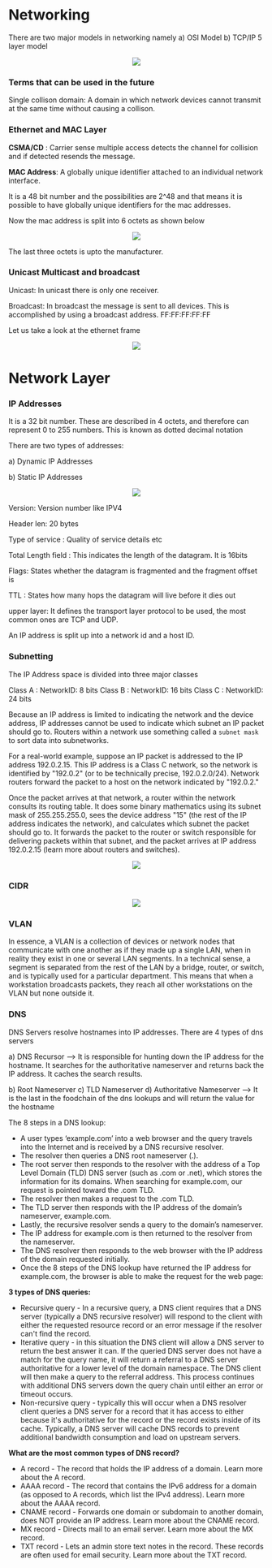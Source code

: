 
# Networking

There are two major models in networking namely
a) OSI Model
b) TCP/IP 5 layer model

<p align="center">
  <img src="images/network.jpg" />
</p>


### Terms that can be used in the future

Single collison domain: A domain in which network devices cannot transmit at the same time without causing a collison.

### Ethernet and MAC Layer

**CSMA/CD** : Carrier sense multiple access detects the channel for collision and if detected resends the message.

**MAC Address**: A globally unique identifier attached to an individual network interface.

It is a 48 bit number and the possibilities are 2^48 and that means it is possible to have globally unique identifiers for the mac addresses.

Now the mac address is split into 6 octets as shown below

<p align="center">
  <img src="images/MAC.png" />
</p>

The last three octets is upto the manufacturer.

### Unicast Multicast and broadcast

Unicast: In unicast there is only one receiver.

Broadcast: In broadcast the message is sent to all devices. This is accomplished by using a broadcast address. FF:FF:FF:FF:FF

Let us take a look at the ethernet frame

<p align="center">
  <img src="images/ethernet_frame.png" />
</p>

# Network Layer

### IP Addresses

It is a 32 bit number. These are described in 4 octets, and therefore can represent 0 to 255 numbers. This is known as dotted decimal notation

There are two types of addresses:

a) Dynamic IP Addresses

b) Static IP Addresses

<p align="center">
  <img src="images/ipdatagram.jpg" />
</p>

Version: Version number like IPV4

Header len: 20 bytes

Type of service : Quality of service details etc

Total Length field : This indicates the length of the datagram. It is 16bits

Flags: States whether the datagram is fragmented and the fragment offset is 

TTL : States how many hops the datagram will live before it dies out

upper layer: It defines the transport layer protocol to be used, the most common ones are TCP and UDP.


An IP address is split up into a network id and a host ID.

### Subnetting 

The IP Address space is divided into three major classes

Class A : NetworkID: 8 bits
Class B : NetworkID: 16 bits
Class C : NetworkID: 24 bits

Because an IP address is limited to indicating the network and the device address, IP addresses cannot be used to indicate which subnet an IP packet should go to. Routers within a network use something called a `subnet mask` to sort data into subnetworks.

For a real-world example, suppose an IP packet is addressed to the IP address 192.0.2.15. This IP address is a Class C network, so the network is identified by "192.0.2" (or to be technically precise, 192.0.2.0/24). Network routers forward the packet to a host on the network indicated by "192.0.2."

Once the packet arrives at that network, a router within the network consults its routing table. It does some binary mathematics using its subnet mask of 255.255.255.0, sees the device address "15" (the rest of the IP address indicates the network), and calculates which subnet the packet should go to. It forwards the packet to the router or switch responsible for delivering packets within that subnet, and the packet arrives at IP address 192.0.2.15 (learn more about routers and switches).

<p align="center">
  <img src="images/subnetting.png" />
</p>


### CIDR

<p align="center">
  <img src="images/CIDR.png" />
</p>


### VLAN

In essence, a VLAN is a collection of devices or network nodes that communicate with one another as if they made up a single LAN, when in reality they exist in one or several LAN segments. In a technical sense, a segment is separated from the rest of the LAN by a bridge, router, or switch, and is typically used for a particular department. This means that when a workstation broadcasts packets, they reach all other workstations on the VLAN but none outside it.


### DNS

DNS Servers resolve hostnames into IP addresses. There are 4 types of dns servers

a) DNS Recursor --> It is responsible for hunting down the IP address for the hostname. It searches for the authoritative nameserver and returns back the IP address. It caches the search results.

b) Root Nameserver
c) TLD Nameserver
d) Authoritative Nameserver --> It is the last in the foodchain of the dns lookups and will return the value for the hostname

The 8 steps in a DNS lookup:
* A user types ‘example.com’ into a web browser and the query travels into the Internet and is received by a DNS recursive resolver.
* The resolver then queries a DNS root nameserver (.).
* The root server then responds to the resolver with the address of a Top Level Domain (TLD) DNS server (such as .com or .net), which stores the information for its domains. When searching for example.com, our request is pointed toward the .com TLD.
* The resolver then makes a request to the .com TLD.
* The TLD server then responds with the IP address of the domain’s nameserver, example.com.
* Lastly, the recursive resolver sends a query to the domain’s nameserver.
* The IP address for example.com is then returned to the resolver from the nameserver.
* The DNS resolver then responds to the web browser with the IP address of the domain requested initially.
* Once the 8 steps of the DNS lookup have returned the IP address for example.com, the browser is able to make the request for the web page:


**3 types of DNS queries:**

* Recursive query - In a recursive query, a DNS client requires that a DNS server (typically a DNS recursive resolver) will respond to the client with either the requested resource record or an error message if the resolver can't find the record.
* Iterative query - in this situation the DNS client will allow a DNS server to return the best answer it can. If the queried DNS server does not have a match for the query name, it will return a referral to a DNS server authoritative for a lower level of the domain namespace. The DNS client will then make a query to the referral address. This process continues with additional DNS servers down the query chain until either an error or timeout occurs.
* Non-recursive query - typically this will occur when a DNS resolver client queries a DNS server for a record that it has access to either because it's authoritative for the record or the record exists inside of its cache. Typically, a DNS server will cache DNS records to prevent additional bandwidth consumption and load on upstream servers.

**What are the most common types of DNS record?**
* A record - The record that holds the IP address of a domain. Learn more about the A record.
* AAAA record - The record that contains the IPv6 address for a domain (as opposed to A records, which list the IPv4 address). Learn more about the AAAA record.
* CNAME record - Forwards one domain or subdomain to another domain, does NOT provide an IP address. Learn more about the CNAME record.
* MX record - Directs mail to an email server. Learn more about the MX record.
* TXT record - Lets an admin store text notes in the record. These records are often used for email security. Learn more about the TXT record.

